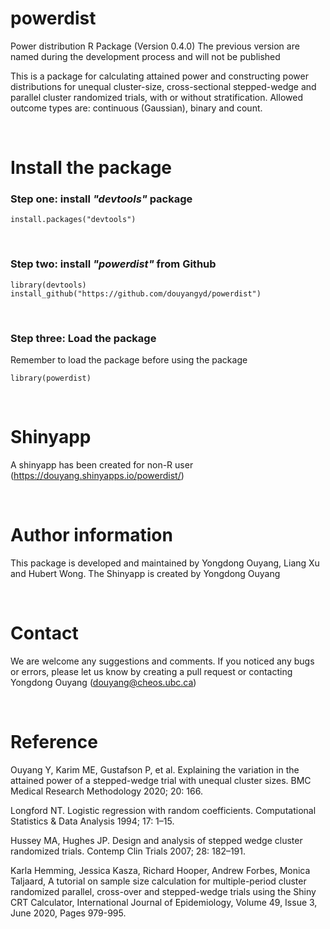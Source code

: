 # powerdist
Power distribution R Package (Version 0.4.0)
The previous version are named during the development process and will not be published


This is a package for calculating attained power and constructing power distributions for unequal cluster-size, cross-sectional stepped-wedge and parallel cluster randomized trials, with or without stratification. Allowed outcome types are: continuous (Gaussian), binary and count.

<p>&nbsp;</p>

# Install the package
### Step one: install _"**devtools**"_ package


```
install.packages("devtools")
```
<p>&nbsp;</p>

### Step two: install _"**powerdist**"_ from Github

```
library(devtools)
install_github("https://github.com/douyangyd/powerdist")
```
<p>&nbsp;</p>

### Step three: Load the package
Remember to load the package before using the package

```
library(powerdist)
```

<p>&nbsp;</p>

# Shinyapp

A shinyapp has been created for non-R user (https://douyang.shinyapps.io/powerdist/)


<p>&nbsp;</p>

# Author information
This package is developed and maintained by Yongdong Ouyang, Liang Xu and Hubert Wong.
The Shinyapp is created by Yongdong Ouyang


<p>&nbsp;</p>

# Contact
We are welcome any suggestions and comments. If you noticed any bugs or errors, please let us know by creating a pull request or contacting Yongdong Ouyang (douyang@cheos.ubc.ca)



<p>&nbsp;</p>

# Reference
Ouyang Y, Karim ME, Gustafson P, et al. Explaining the variation in the attained power of a stepped-wedge trial with unequal cluster sizes. BMC Medical Research Methodology 2020; 20: 166.


Longford NT. Logistic regression with random coefficients. Computational Statistics & Data Analysis 1994; 17: 1–15.

Hussey MA, Hughes JP. Design and analysis of stepped wedge cluster randomized trials. Contemp Clin Trials 2007; 28: 182–191.

Karla Hemming, Jessica Kasza, Richard Hooper, Andrew Forbes, Monica Taljaard, A tutorial on sample size calculation for multiple-period cluster randomized parallel, cross-over and stepped-wedge trials using the Shiny CRT Calculator, International Journal of Epidemiology, Volume 49, Issue 3, June 2020, Pages 979-995.
